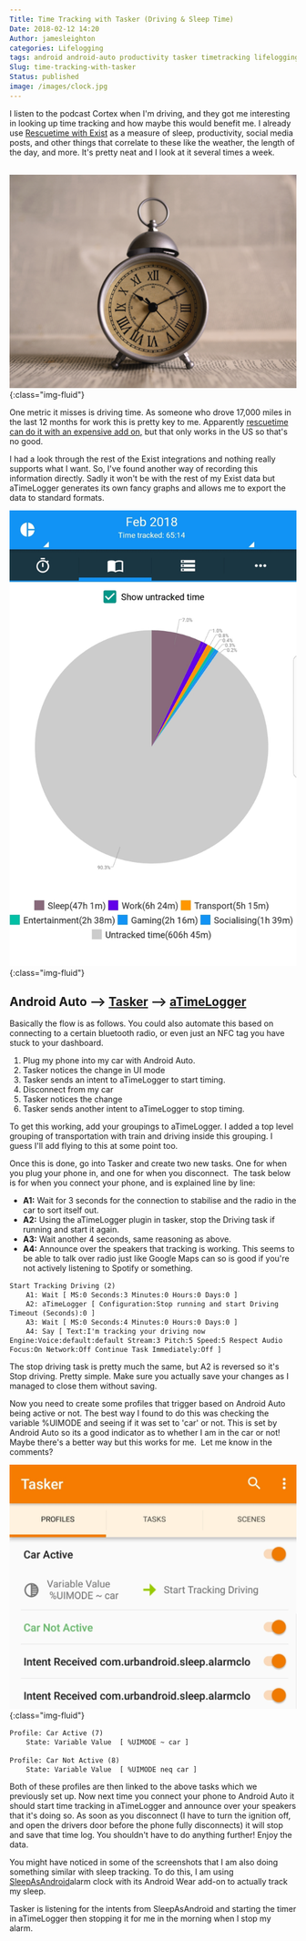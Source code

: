 ```yaml
---
Title: Time Tracking with Tasker (Driving & Sleep Time)
Date: 2018-02-12 14:20
Author: jamesleighton
categories: Lifelogging
tags: android android-auto productivity tasker timetracking lifelogging projects
Slug: time-tracking-with-tasker
Status: published
image: /images/clock.jpg
---
```


I listen to the podcast Cortex when I'm driving, and they got me interesting in looking up time tracking and how maybe this would benefit me. I already use [Rescuetime with Exist](http://jamesleighton.com/2017/08/05/life-tracking-with-exist-io/) as a measure of sleep, productivity, social media posts, and other things that correlate to these like the weather, the length of the day, and more. It's pretty neat and I look at it several times a week.

 ![Photo of clock](/images/clock.jpg){:class="img-fluid"}

One metric it misses is driving time. As someone who drove 17,000 miles in the last 12 months for work this is pretty key to me. Apparently [rescuetime can do it with an expensive add on,](https://blog.rescuetime.com/new-integration-with-automatic-track-your-driving-time-like-your-computer-time/) but that only works in the US so that's no good.

I had a look through the rest of the Exist integrations and nothing really supports what I want. So, I've found another way of recording this information directly. Sadly it won't be with the rest of my Exist data but aTimeLogger generates its own fancy graphs and allows me to export the data to standard formats.

![Screenshot of aTimeLogger](/images/screenshot_smartselect_2018-02-12-13-45-24.jpg?w=1288){:class="img-fluid"}

Android Auto --&gt; [Tasker](https://play.google.com/store/apps/details?id=net.dinglisch.android.taskerm&hl=en_GB) --&gt; [aTimeLogger](http://www.atimelogger.com/)
--------------------------------------------------------------------------------------------------------------------------------------------------------------------

Basically the flow is as follows. You could also automate this based on connecting to a certain bluetooth radio, or even just an NFC tag you have stuck to your dashboard.

1.  Plug my phone into my car with Android Auto.
2.  Tasker notices the change in UI mode
3.  Tasker sends an intent to aTimeLogger to start timing.
4.  Disconnect from my car
5.  Tasker notices the change
6.  Tasker sends another intent to aTimeLogger to stop timing.

To get this working, add your groupings to aTimeLogger. I added a top level grouping of transportation with train and driving inside this grouping. I guess I'll add flying to this at some point too.

Once this is done, go into Tasker and create two new tasks. One for when you plug your phone in, and one for when you disconnect.  The task below is for when you connect your phone, and is explained line by line:

-   **A1:** Wait for 3 seconds for the connection to stabilise and the radio in the car to sort itself out.
-   **A2:** Using the aTimeLogger plugin in tasker, stop the Driving task if running and start it again.
-   **A3:** Wait another 4 seconds, same reasoning as above.
-   **A4:** Announce over the speakers that tracking is working. This seems to be able to talk over radio just like Google Maps can so is good if you're not actively listening to Spotify or something.

<!-- -->

    Start Tracking Driving (2)
        A1: Wait [ MS:0 Seconds:3 Minutes:0 Hours:0 Days:0 ]
        A2: aTimeLogger [ Configuration:Stop running and start Driving Timeout (Seconds):0 ]
        A3: Wait [ MS:0 Seconds:4 Minutes:0 Hours:0 Days:0 ]
        A4: Say [ Text:I'm tracking your driving now Engine:Voice:default:default Stream:3 Pitch:5 Speed:5 Respect Audio Focus:On Network:Off Continue Task Immediately:Off ]

The stop driving task is pretty much the same, but A2 is reversed so it's Stop driving. Pretty simple. Make sure you actually save your changes as I managed to close them without saving.

Now you need to create some profiles that trigger based on Android Auto being active or not. The best way I found to do this was checking the variable %UIMODE and seeing if it was set to 'car' or not. This is set by Android Auto so its a good indicator as to whether I am in the car or not! Maybe there's a better way but this works for me.  Let me know in the comments?

![Screenshot\_20180212-140517](/images/screenshot_20180212-140517.jpg){:class="img-fluid"}

    Profile: Car Active (7)
        State: Variable Value  [ %UIMODE ~ car ]

    Profile: Car Not Active (8)
        State: Variable Value  [ %UIMODE neq car ]

Both of these profiles are then linked to the above tasks which we previously set up. Now next time you connect your phone to Android Auto it should start time tracking in aTimeLogger and announce over your speakers that it's doing so. As soon as you disconnect (I have to turn the ignition off, and open the drivers door before the phone fully disconnects) it will stop and save that time log. You shouldn't have to do anything further! Enjoy the data.

You might have noticed in some of the screenshots that I am also doing something similar with sleep tracking. To do this, I am using [SleepAsAndroid](https://sleep.urbandroid.org/documentation/tutorials/tasker/)alarm clock with its Android Wear add-on to actually track my sleep.

Tasker is listening for the intents from SleepAsAndroid and starting the timer in aTimeLogger then stopping it for me in the morning when I stop my alarm.
